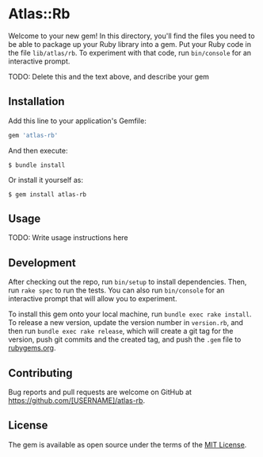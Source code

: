 # Atlas::Rb

Welcome to your new gem! In this directory, you'll find the files you need to be able to package up your Ruby library into a gem. Put your Ruby code in the file `lib/atlas/rb`. To experiment with that code, run `bin/console` for an interactive prompt.

TODO: Delete this and the text above, and describe your gem

## Installation

Add this line to your application's Gemfile:

```ruby
gem 'atlas-rb'
```

And then execute:

    $ bundle install

Or install it yourself as:

    $ gem install atlas-rb

## Usage

TODO: Write usage instructions here

## Development

After checking out the repo, run `bin/setup` to install dependencies. Then, run `rake spec` to run the tests. You can also run `bin/console` for an interactive prompt that will allow you to experiment.

To install this gem onto your local machine, run `bundle exec rake install`. To release a new version, update the version number in `version.rb`, and then run `bundle exec rake release`, which will create a git tag for the version, push git commits and the created tag, and push the `.gem` file to [rubygems.org](https://rubygems.org).

## Contributing

Bug reports and pull requests are welcome on GitHub at https://github.com/[USERNAME]/atlas-rb.

## License

The gem is available as open source under the terms of the [MIT License](https://opensource.org/licenses/MIT).
